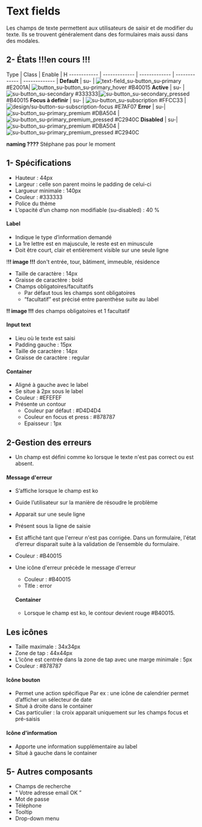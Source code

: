 # Text fields

Les champs de texte permettent aux utilisateurs de saisir et de modifier du texte. Ils se trouvent généralement dans des formulaires mais aussi dans des modales.



## 2- États !!!en cours !!!

Type | Class | Enable | H
------------ | ------------- | ------------- | ------------- | ------------- |
**Default** | su- | ![text-field_su-button_su-primary](design/su-button_su-primary.png) #E2001A| ![button_su-button_su-primary_hover](design/su-button_su-primary_hover.png) #B40015
**Active** | su- | ![su-button_su-secondary](design/su-button_su-secondary.png) #333333|![su-button_su-secondary_pressed](design/su-button_su-secondary_hover.png) #B40015
**Focus à definir** | su- | ![su-button_su-subscription](design/su-button_su-subscription.png) #FFCC33 | ![design/su-button-su-subscription-focus](design/su-button-su-subscription-hover.png) #E7AF07
**Error** | su-|  ![su-button_su-primary_premium](design/su-button_su-primary_premium.png) #DBA504 | ![su-button_su-primary_premium_pressed](design/su-button_su-primary_premium_hover.png) #C2940C
**Disabled** | su-|  ![su-button_su-primary_premium](design/su-button_su-primary_premium.png) #DBA504 | ![su-button_su-primary_premium_pressed](design/su-button_su-primary_premium_hover.png) #C2940C

**naming ????** Stéphane pas pour le moment
## 1- Spécifications

- Hauteur : 44px
- Largeur : celle son parent moins le padding de celui-ci
- Largueur minimale : 140px
- Couleur : #333333
- Police du thème
- L’opacité d’un champ non modifiable (su-disabled) : 40 %

#### Label
- Indique le type d’information demandé
- La 1re lettre est en majuscule, le reste est en minuscule
- Doit être court, clair et entièrement visible sur une seule ligne

!**!! image !!!** don't entrée, tour, bâtiment, immeuble, résidence
- Taille de caractère : 14px
- Graisse de caractère : bold
- Champs obligatoires/facultatifs
  - Par défaut tous les champs sont obligatoires
  - “facultatif” est précisé entre parenthèse suite au label

**!! image !!!** des champs obligatoires et 1 facultatif

#### Input text
- Lieu où le texte est saisi
- Padding gauche : 15px
- Taille de caractère : 14px
- Graisse de caractère : regular

#### Container
- Aligné à gauche avec le label
- Se situe à 2px sous le label
- Couleur : #EFEFEF
- Présente un contour
  - Couleur par défaut : #D4D4D4
  - Couleur en focus et press : #878787
  - Epaisseur : 1px

## 2-Gestion des erreurs
- Un champ est défini comme ko lorsque le texte n'est pas correct ou est absent.
#### Message d'erreur
- S’affiche lorsque le champ est ko
- Guide l’utilisateur sur la manière de résoudre le problème
- Apparait sur une seule ligne
- Présent sous la ligne de saisie
- Est affiché tant que l'erreur n'est pas corrigée. Dans un formulaire, l'état d’erreur disparait suite à la validation de l’ensemble du formulaire.
- Couleur : #B40015
- Une icône d'erreur précède le message d'erreur
  - Couleur : #B40015
  - Title : error

  #### Container
  - Lorsque le champ est ko, le contour devient rouge #B40015.

## Les icônes
- Taille maximale : 34x34px
- Zone de tap : 44x44px
- L’icône est centrée dans la zone de tap avec une marge minimale : 5px
- Couleur : #878787


#### Icône bouton
- Permet une action spécifique Par ex : une icône de calendrier permet d’afficher un sélecteur de date
- Situé à droite dans le container
- Cas particulier : la croix apparait uniquement sur les champs focus et pré-saisis

#### Icône d'information

- Apporte une information supplémentaire au label
- Situé à gauche dans le container

## 5- Autres composants
- Champs de recherche
- “ Votre adresse email OK ”
- Mot de passe
- Téléphone
- Tooltip
- Drop-down menu
